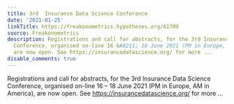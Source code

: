 ```yaml
---
title: 3rd  Insurance Data Science Conference
date: '2021-01-25'
linkTitle: https://freakonometrics.hypotheses.org/61709
source: Freakonometrics
description: Registrations and call for abstracts, for the 3rd Insurance Data Science
  Conference, organised on-line 16 &#8211; 18 June 2021 (PM in Europe, AM in America),
  are now open. See https://insurancedatascience.org/ for more ...
disable_comments: true
---
```

Registrations and call for abstracts, for the 3rd Insurance Data Science Conference, organised on-line 16 &#8211; 18 June 2021 (PM in Europe, AM in America), are now open. See https://insurancedatascience.org/ for more ...